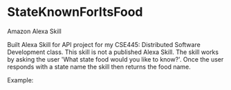 # StateKnownForItsFood
Amazon Alexa Skill

Built Alexa Skill for API project for my CSE445: Distributed Software Development class. This skill is not a published Alexa Skill. The skill works by asking the user 'What state food would you like to know?'. Once the user responds with a state name the skill then returns the food name.

Example:
